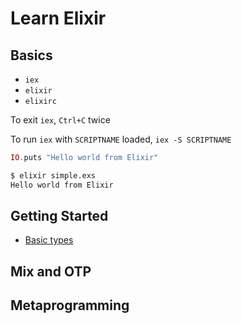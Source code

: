 # Learn Elixir

## Basics

- `iex`
- `elixir`
- `elixirc`

To exit `iex`, `Ctrl+C` twice

To run `iex` with `SCRIPTNAME` loaded, `iex -S SCRIPTNAME`

```elixir
IO.puts "Hello world from Elixir"
```

```sh
$ elixir simple.exs
Hello world from Elixir
```

## Getting Started

- [Basic types](/getting_started/basic_types.exs)

## Mix and OTP

## Metaprogramming
